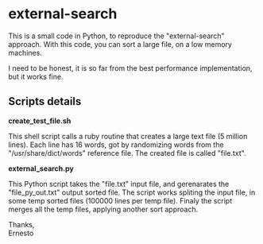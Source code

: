 # external-search

This is a small code in Python, to reproduce the "external-search" approach.
With this code, you can sort a large file, on a low memory machines.

I need to be honest, it is so far from the best performance implementation, but it works fine.

## Scripts details

**create_test_file.sh**

This shell script calls a ruby routine that creates a large text file (5 million lines). Each line has 16 words, got by randomizing words from the "/usr/share/dict/words" reference file.
The created file is called "file.txt".

**external_search.py** 

This Python script takes the "file.txt" input file, and gerenarates the "file_py_out.txt" output sorted file.
The script works spliting the input file, in some temp sorted files (100000 lines per temp file).
Finaly the script merges all the temp files, applying another sort approach.

Thanks,  
Ernesto
